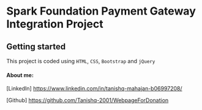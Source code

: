 #  Spark Foundation Payment Gateway Integration Project 
## Getting started


This project is coded using `HTML`, `CSS`, `Bootstrap` and `jQuery`

####  About me:


[LinkedIn] https://www.linkedin.com/in/tanishq-mahajan-b06997208/


[Github] https://github.com/Tanishq-2001/WebpageForDonation
